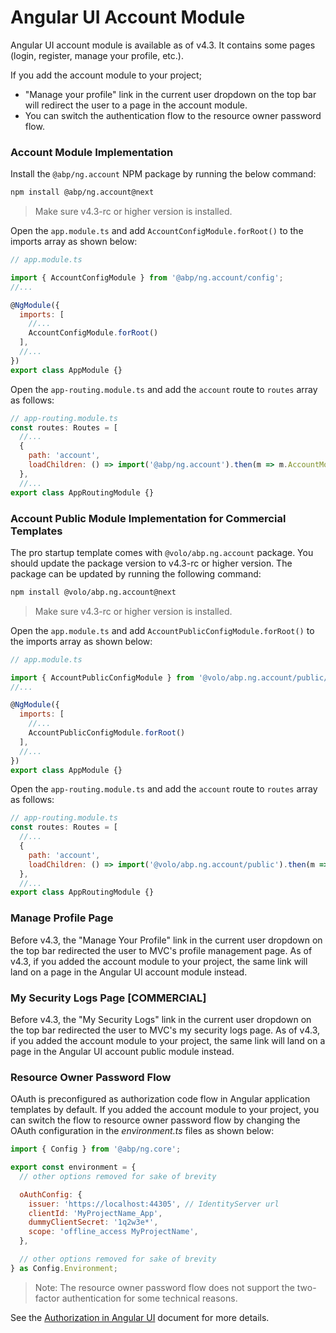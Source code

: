 # Angular UI Account Module

Angular UI account module is available as of v4.3. It contains some pages (login, register, manage your profile, etc.).

If you add the account module to your project;

- "Manage your profile" link in the current user dropdown on the top bar will redirect the user to a page in the account module.
- You can switch the authentication flow to the resource owner password flow.


### Account Module Implementation

Install the `@abp/ng.account` NPM package by running the below command:

```bash
npm install @abp/ng.account@next
```

> Make sure v4.3-rc or higher version is installed.

Open the `app.module.ts` and add `AccountConfigModule.forRoot()` to the imports array as shown below:

```js
// app.module.ts

import { AccountConfigModule } from '@abp/ng.account/config';
//...

@NgModule({
  imports: [
    //...
    AccountConfigModule.forRoot()
  ],
  //...
})
export class AppModule {}
```

Open the `app-routing.module.ts` and add the `account` route to `routes` array as follows:

```js
// app-routing.module.ts
const routes: Routes = [
  //...
  {
    path: 'account',
    loadChildren: () => import('@abp/ng.account').then(m => m.AccountModule.forLazy()),
  },
  //...
export class AppRoutingModule {}
```

### Account Public Module Implementation for Commercial Templates

The pro startup template comes with `@volo/abp.ng.account` package. You should update the package version to v4.3-rc or higher version. The package can be updated by running the following command:

```bash
npm install @volo/abp.ng.account@next
```
> Make sure v4.3-rc or higher version is installed.

Open the `app.module.ts` and add `AccountPublicConfigModule.forRoot()` to the imports array as shown below:

```js
// app.module.ts

import { AccountPublicConfigModule } from '@volo/abp.ng.account/public/config';
//...

@NgModule({
  imports: [
    //...
    AccountPublicConfigModule.forRoot()
  ],
  //...
})
export class AppModule {}
```

Open the `app-routing.module.ts` and add the `account` route to `routes` array as follows:

```js
// app-routing.module.ts
const routes: Routes = [
  //...
  {
    path: 'account',
    loadChildren: () => import('@volo/abp.ng.account/public').then(m => m.AccountPublicModule.forLazy()),
  },
  //...
export class AppRoutingModule {}
```

### Manage Profile Page

Before v4.3, the "Manage Your Profile" link in the current user dropdown on the top bar redirected the user to MVC's profile management page. As of v4.3, if you added the account module to your project, the same link will land on a page in the Angular UI account module instead.

### My Security Logs Page [COMMERCIAL]

Before v4.3, the "My Security Logs" link in the current user dropdown on the top bar redirected the user to MVC's my security logs page. As of v4.3, if you added the account module to your project, the same link will land on a page in the Angular UI account public module instead.

### Resource Owner Password Flow

OAuth is preconfigured as authorization code flow in Angular application templates by default. If you added the account module to your project, you can switch the flow to resource owner password flow by changing the OAuth configuration in the _environment.ts_ files as shown below:

```js
import { Config } from '@abp/ng.core';

export const environment = {
  // other options removed for sake of brevity

  oAuthConfig: {
    issuer: 'https://localhost:44305', // IdentityServer url
    clientId: 'MyProjectName_App',
    dummyClientSecret: '1q2w3e*',
    scope: 'offline_access MyProjectName',
  },

  // other options removed for sake of brevity
} as Config.Environment;
```

> Note: The resource owner password flow does not support the two-factor authentication for some technical reasons.

See the [Authorization in Angular UI](./Authorization.md) document for more details.
